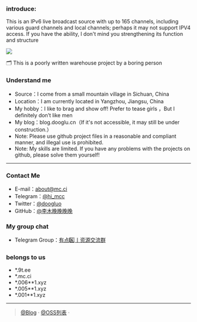 ### introduce:
This is an IPv6 live broadcast source with up to 165 channels, including various guard channels and local channels; perhaps it may not support IPV4 access. If you have the ability, I don't mind you strengthening its function and structure

<img src="https://dn.mc.ci/image/github/iptv.png"/></a>


🗂 This is a poorly written warehouse project by a boring person

### Understand me

- Source：I come from a small mountain village in Sichuan, China
- Location：I am currently located in Yangzhou, Jiangsu, China
- My hobby：I like to brag and show off! Prefer to tease girls ，But I definitely don’t like men
- My blog：blog.dooglu.cn（If it's not accessible, it may still be under construction.）
- Note: Please use github project files in a reasonable and compliant manner, and illegal use is prohibited.
- Note: My skills are limited. If you have any problems with the projects on github, please solve them yourself!



--------------------------------------------------------------------
### Contact Me
- E-mail：about@mc.ci
- Telegram：[@hi_mcc](https://t.me/hi_mcc)
- Twitter：[@doogluo](https://twitter.com/doogluo)
- GitHub：[@李木晚晚晚晚](https://github.com/tianunusual)

### My group chat

- Telegram Group：[有点6️⃣丨资源交流群](https://t.me/udian6)


### belongs to us

- *.9t.ee
- *.mc.ci
- *.006**1.xyz
- *.005**1.xyz
- *.001**1.xyz

---

> [@Blog](https://blog.mc.ci/) · [@OSS列表](https://buck.mc.ci) · 

